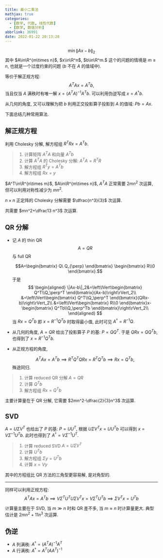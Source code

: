 ```yaml
---
title: 最小二乘法
mathjax: true
categories:
  - [数学, 代数, 线性代数]
  - [数学, 数值分析]
abbrlink: 36991
date: 2022-01-22 20:13:28
---
```

$$\min\|Ax-b\|_2$$
其中 $A\in\R^{m\times n}$, $x\in\R^n$, $b\in\R^m.$ 这个的问题的情境是 $m\geq n$, 也就是一个过度约束的问题 ($b$ 不在 $A$ 的值域中).

等价于解正规方程:
$$A^TAx=A^Tb,$$
当且仅当 $A$ 满秩时有唯一解 $x=(A^TA)^{-1}A^Tb.$ 可以利用伪逆写成 $x=A^\dagger b.$ 

从几何的角度, 又可以理解为把 $b$ 利用正交投影算子投影到 $A$ 的值域: $Pb=Ax$.

下面总结几种常用算法.

<!--more-->

## 解正规方程

利用 Cholesky 分解, 解方程组 $R^TRx=A^Tb$.

> 1. 计算矩阵 $A^TA$ 和向量 $A^Tb$
> 2. 计算 $A^TA$ 的 Cholesky 分解: $A^TA=R^TR$
> 3. 解方程组 $R^Ty=A^Tb$
> 4. 解方程组 $Rx=y$

$A^T\in\R^{n\times m}$, $A\in\R^{m\times n}$, $A^TA$ 正常需要 $2mn^2$ 次运算, 但可以利用对称性减少为 $mn^2$.

$n\times n$ 正定阵的 Cholesky 分解需要 $\dfrac{n^3}{3}$ 次运算.

共需要 $mn^2+\dfrac13 n^3$ 次运算.

## QR 分解

- 记 $A$ 的 thin QR $$A=QR$$ 与 full QR

  $$A=\begin{bmatrix}
      Q\ Q_{\perp}
  \end{bmatrix}
  \begin{bmatrix}
      R\\0
  \end{bmatrix}.$$
  于是
$$
\begin{aligned}
\|Ax-b\|_2&=\left\lVert\begin{bmatrix}
    Q^T\\Q_\perp^T
\end{bmatrix}(Ax-b)\right\rVert_2\\
&=\left\lVert\begin{bmatrix}
    Q^T\\Q_\perp^T
\end{bmatrix}(QRx-b)\right\rVert_2\\
&=\left\lVert\begin{bmatrix}
    R\\0
\end{bmatrix}x-\begin{bmatrix}
    Q^Tb\\Q_\perp^Tb
\end{bmatrix}\right\rVert_2\\
\end{aligned}
$$
当 $Rx=Q^Tb$ 即 $x=R^{-1}Q^Tb$ 时取得最小值, 此时可见 $A^\dagger=R^{-1}Q.$
- 从几何的角度, $A=QR$ 给出了投影算子 $P$ 的基: $P=QQ^T.$ 于是 $QRx=QQ^Tb$, 也得到了 $x=R^{-1}Q^Tb.$

- 从正规方程的角度,

  $$A^TAx=A^Tb\implies R^TQ^TQRx=R^TQ^Tb\implies Rx=Q^Tb,$$
  殊途同归.

> 1. 计算 reduced QR 分解 $A=QR$
> 2. 计算 $Q^Tb$
> 3. 解方程组 $Rx=Q^Tb$

主要计算量在于 QR 分解, 它需要 $2mn^2-\dfrac{2}{3}n^3$ 次运算.

## SVD
$A=U\Sigma V^T$ 也给出了 $P$ 的基: $P=UU^T$, 根据 $U\Sigma V^Tx=UU^Tb$ 可以得到 $x=V\Sigma^{-1}U^Tb$. 此时也得到了 $A^\dagger=V\Sigma^{-1}U^T.$

> 1. 计算 reduced SVD $A=U\Sigma V^T$
> 2. 计算 $U^Tb$
> 3. 解方程组 $\Sigma y=U^Tb$
> 4. 计算 $x=Vy$

其中的方程组比 QR 方法的三角型更容易解, 是对角型的.

---

同样可以利用正规方程: $$A^TAx=A^Tb\implies V\Sigma^TU^TU\Sigma V^Tx=V\Sigma^T U^Tb\implies \Sigma V^Tx=U^Tb$$

计算量主要在于 SVD, 当 $m\gg n$ 时和 QR 差不多, 当 $m\approx n$ 时计算量更大. 典型估计是 $2mn^2+11n^3$ 次运算.

## 伪逆
- $A$ 列满秩: $A^\dagger=(A^TA)^{-1}A^T$
- $A$ 行满秩: $A^\dagger=A^T(AA^T)^{-1}$